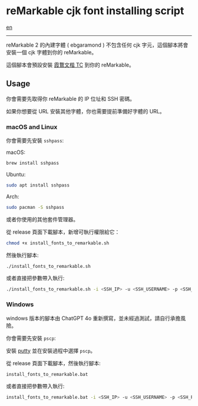 # reMarkable cjk font installing script

[en](README_en.md)

-----

reMarkable 2 的內建字體 ( ebgaramond ) 不包含任何 cjk 字元，這個腳本將會安裝一個 cjk 字體到你的 reMarkable。

這個腳本會預設安裝 [霞鶩文楷 TC](https://github.com/lxgw/LxgwWenkaiTC) 到你的 reMarkable。

## Usage

你會需要先取得你 reMarkable 的 IP 位址和 SSH 密碼。

如果你想要從 URL 安裝其他字體，你也需要提前準備好字體的 URL。

### macOS and Linux

你會需要先安裝 `sshpass`:

macOS:

```bash
brew install sshpass
``` 

Ubuntu:
```bash
sudo apt install sshpass
```

Arch:
```bash
sudo pacman -S sshpass
```

或者你使用的其他套件管理器。

從 release 頁面下載腳本，新增可執行權限給它：

```bash
chmod +x install_fonts_to_remarkable.sh
```

然後執行腳本:

```bash
./install_fonts_to_remarkable.sh
```

或者直接把參數帶入執行:

```bash
./install_fonts_to_remarkable.sh -i <SSH_IP> -u <SSH_USERNAME> -p <SSH_PASSWORD> -f <FONT_URL>
```

### Windows

windows 版本的腳本由 ChatGPT 4o 重新撰寫，並未經過測試，請自行承擔風險。

你會需要先安裝 `pscp`:

安裝 [putty](https://www.chiark.greenend.org.uk/~sgtatham/putty/latest.html) 並在安裝過程中選擇 `pscp`。

從 release 頁面下載腳本，然後執行腳本:

```bash
install_fonts_to_remarkable.bat
```

或者直接把參數帶入執行:

```bash
install_fonts_to_remarkable.bat -i <SSH_IP> -u <SSH_USERNAME> -p <SSH_PASSWORD> -f <FONT_URL>
```
